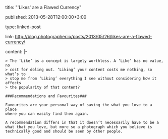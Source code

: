 title: "'Likes' are a Flawed Currency"

published: 2013-05-28T12:00:00+3:00

type: linked-post

link: http://blog.photographer.io/posts/2013/05/26/likes-are-a-flawed-currency/

content: |-

    > The ‘Like’ as a concept is largely worthless. A ‘Like’ has no value, no
    > cost for doling out. ‘Liking’ your content costs me nothing, so what’s to
    > stop me from ‘Liking’ everything I see without considering how it affects
    > the popularity of that content?

    ###Recommendations and Favourites###

    Favourites are your personal way of saving the what you love to a place
    where you can easily find them again.

    A recommendation differs in that it doesn’t necessarily have to be a
    what that you love, but more so a photograph which you believe is
    technically good and should be seen by other people.
